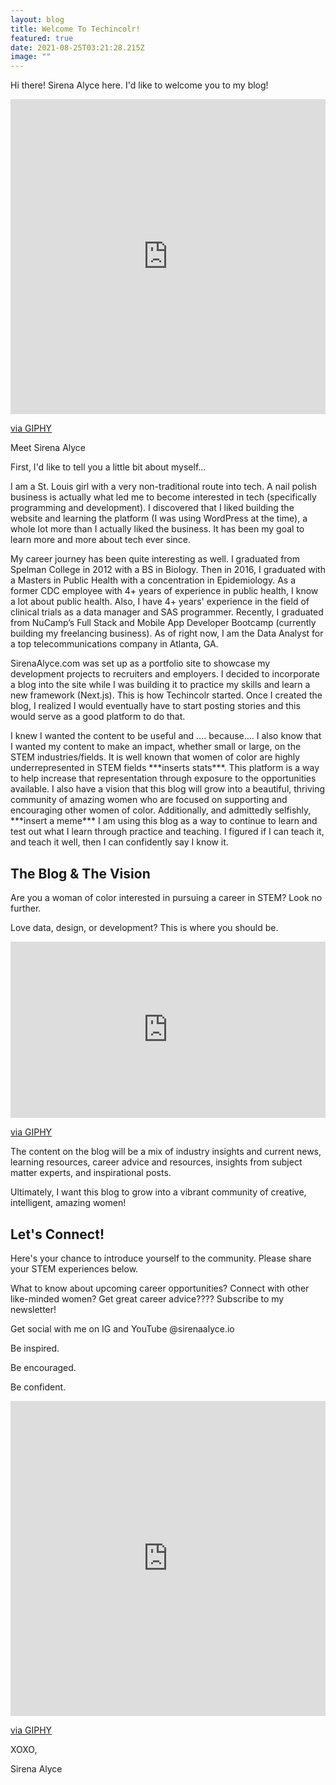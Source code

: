 ```yaml
---
layout: blog
title: Welcome To Techincolr!
featured: true
date: 2021-08-25T03:21:28.215Z
image: ""
---
```

Hi there! Sirena Alyce here. I'd like to welcome you to my blog!

<div style="width:100%;height:0;padding-bottom:100%;position:relative;"><iframe src="https://giphy.com/embed/3o7btV5GAWaGkwjTrO" width="100%" height="100%" style="position:absolute" frameBorder="0" class="giphy-embed" allowFullScreen></iframe></div><p><a href="https://giphy.com/gifs/reactionseditor-3o7btV5GAWaGkwjTrO">via GIPHY</a></p>Meet Sirena Alyce

First, I'd like to tell you a little bit about myself…

I am a St. Louis girl with a very non-traditional route into tech. A nail polish business is actually what led me to become interested in tech (specifically programming and development). I discovered that I liked building the website and learning the platform (I was using WordPress at the time), a whole lot more than I actually liked the business. It has been my goal to learn more and more about tech ever since.

My career journey has been quite interesting as well. I graduated from Spelman College in 2012 with a BS in Biology. Then in 2016, I graduated with a Masters in Public Health with a concentration in Epidemiology. As a former CDC employee with 4+ years of experience in public health, I know a lot about public health. Also, I have 4+ years' experience in the field of clinical trials as a data manager and SAS programmer. Recently, I graduated from NuCamp’s Full Stack and Mobile App Developer Bootcamp (currently building my freelancing business). As of right now, I am the Data Analyst for a top telecommunications company in Atlanta, GA.

SirenaAlyce.com was set up as a portfolio site to showcase my development projects to recruiters and employers. I decided to incorporate a blog into the site while I was building it to practice my skills and learn a new framework (Next.js). This is how Techincolr started. Once I created the blog, I realized I would eventually have to start posting stories and this would serve as a good platform to do that. 

I knew I wanted the content to be useful and …. because…. I also know that I wanted my content to make an impact, whether small or large, on the STEM industries/fields. It is well known that women of color are highly underrepresented in STEM fields \*\*\*inserts stats\*\*\*. This platform is a way to help increase that representation through exposure to the opportunities available. I also have a vision that this blog will grow into a beautiful, thriving community of amazing women who are focused on supporting and encouraging other women of color. Additionally, and admittedly selfishly, \*\*\*insert a meme\*\*\* I am using this blog as a way to continue to learn and test out what I learn through practice and teaching. I figured if I can teach it, and teach it well, then I can confidently say I know it.

## The Blog & The Vision

Are you a woman of color interested in pursuing a career in STEM? Look no further.

Love data, design, or development? This is where you should be.

<div style="width:100%;height:0;padding-bottom:56%;position:relative;"><iframe src="https://giphy.com/embed/f0rPFeXM19PI4" width="100%" height="100%" style="position:absolute" frameBorder="0" class="giphy-embed" allowFullScreen></iframe></div><p><a href="https://giphy.com/gifs/ShalitaGrant-point-pointing-f0rPFeXM19PI4">via GIPHY</a></p>

The content on the blog will be a mix of industry insights and current news, learning resources, career advice and resources, insights from subject matter experts, and inspirational posts. 

Ultimately, I want this blog to grow into a vibrant community of creative, intelligent, amazing women!

## Let's Connect!

Here's your chance to introduce yourself to the community. Please share your STEM experiences below.

What to know about upcoming career opportunities? Connect with other like-minded women? Get great career advice???? Subscribe to my newsletter!

Get social with me on IG and YouTube @sirenaalyce.io

Be inspired.

Be encouraged.

Be confident.

<div style="width:100%;height:0;padding-bottom:100%;position:relative;"><iframe src="https://giphy.com/embed/saXI5qYeNOC4Zo8MDc" width="100%" height="100%" style="position:absolute" frameBorder="0" class="giphy-embed" allowFullScreen></iframe></div><p><a href="https://giphy.com/gifs/helloall-thank-you-thanks-thanx-saXI5qYeNOC4Zo8MDc">via GIPHY</a></p>XOXO,

Sirena Alyce
